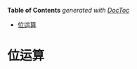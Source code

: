 <!-- START doctoc generated TOC please keep comment here to allow auto update -->
<!-- DON'T EDIT THIS SECTION, INSTEAD RE-RUN doctoc TO UPDATE -->
**Table of Contents**  *generated with [DocToc](https://github.com/thlorenz/doctoc)*

- [位运算](#%E4%BD%8D%E8%BF%90%E7%AE%97)

<!-- END doctoc generated TOC please keep comment here to allow auto update -->

# 位运算
